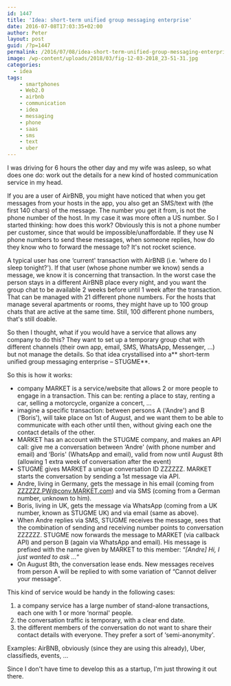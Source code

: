 ```yaml
---
id: 1447
title: 'Idea: short-term unified group messaging enterprise'
date: 2016-07-08T17:03:35+02:00
author: Peter
layout: post
guid: /?p=1447
permalink: /2016/07/08/idea-short-term-unified-group-messaging-enterprise/
image: /wp-content/uploads/2018/03/fig-12-03-2018_23-51-31.jpg
categories:
  - idea
tags:
    - smartphones
    - Web2.0
    - airbnb
    - communication
    - idea
    - messaging
    - phone
    - saas
    - sms
    - text
    - uber
---
```

I was driving for 6 hours the other day and my wife was asleep, so what does one do: work out the details for a new kind of hosted communication service in my head.

If you are a user of AirBNB, you might have noticed that when you get messages from your hosts in the app, you also get an SMS/text with (the first 140 chars) of the message. The number you get it from, is not the phone number of the host. In my case it was more often a US number. So I started thinking: how does this work? Obviously this is not a phone number per customer, since that would be impossible/unaffordable. If they use N phone numbers to send these messages, when someone replies, how do they know who to forward the message to? It's not rocket science.

A typical user has one &#8216;current' transaction with AirBNB (i.e. &#8216;where do I sleep tonight?'). If that user (whose phone number we know) sends a message, we know it is concerning that transaction. In the worst case the person stays in a different AirBNB place every night, and you want the group chat to be available 2 weeks before until 1 week after the transaction. That can be managed with 21 different phone numbers. For the hosts that manage several apartments or rooms, they might have up to 100 group chats that are active at the same time. Still, 100 different phone numbers, that's still doable.

So then I thought, what if you would have a service that allows any company to do this? They want to set up a temporary group chat with different channels (their own app, email, SMS, WhatsApp, Messenger, &#8230;) but not manage the details. So that idea crystallised into a** short-term unified group messaging enterprise &#8211; STUGME**.

<!--more-->So this is how it works:

  * company MARKET is a service/website that allows 2 or more people to engage in a transaction. This can be: renting a place to stay, renting a car, selling a motorcycle, organize a concert, &#8230;
  * imagine a specific transaction: between persons A (&#8216;Andre') and B (&#8216;Boris'), will take place on 1st of August, and we want them to be able to communicate with each other until then, without giving each one the contact details of the other.
  * MARKET has an account with the STUGME company, and makes an API call: give me a conversation between &#8216;Andre' (with phone number and email) and &#8216;Boris' (WhatsApp and email), valid from now until August 8th (allowing 1 extra week of conversation after the event)
  * STUGME gives MARKET a unique conversation ID ZZZZZZ. MARKET starts the conversation by sending a 1st message via API.
  * Andre, living in Germany, gets the message in his email (coming from ZZZZZZ.PW@conv.MARKET.com) and via SMS (coming from a German number, unknown to him).
  * Boris, living in UK, gets the message via WhatsApp (coming from a UK number, known as STUGME UK) and via email (same as above).
  * When Andre replies via SMS, STUGME receives the message, sees that the combination of sending and receiving number points to conversation ZZZZZZ. STUGME now forwards the message to MARKET (via callback API) and person B (again via WhatsApp and email). His message is prefixed with the name given by MARKET to this member: &#8220;_[Andre] Hi, I just wanted to ask &#8230;_&#8220;
  * On August 8th, the conversation lease ends. New messages receives from person A will be replied to with some variation of &#8220;Cannot deliver your message&#8221;.

This kind of service would be handy in the following cases:

  1. a company service has a large number of stand-alone transactions, each one with 1 or more &#8216;normal' people.
  2. the conversation traffic is temporary, with a clear end date.
  3. the different members of the conversation do not want to share their contact details with everyone. They prefer a sort of &#8216;semi-anonymity'.

Examples: AirBNB, obviously (since they are using this already), Uber, classifieds, events, &#8230;

Since I don't have time to develop this as a startup, I'm just throwing it out there.
